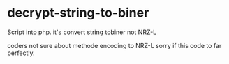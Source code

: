 # decrypt-string-to-biner
Script into php. it's convert string tobiner not NRZ-L 

coders not sure about methode encoding to NRZ-L 
sorry if this code to far perfectly.
